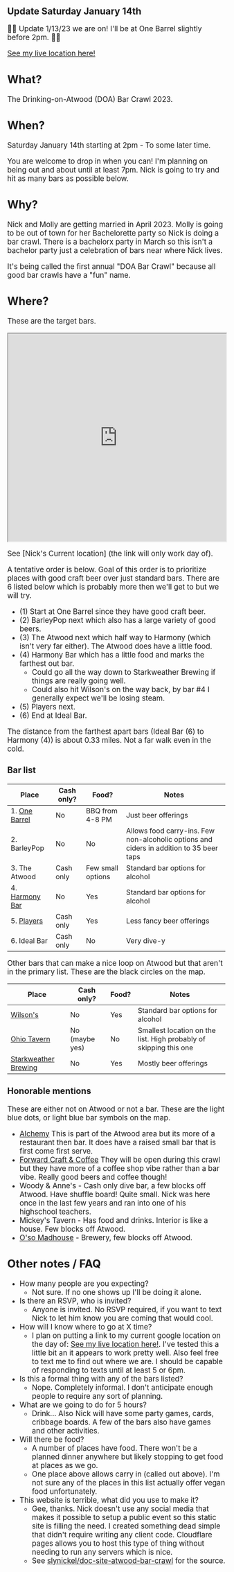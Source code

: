 ## Update Saturday January 14th
<span style="font-size:larger;bold">
🍻🍻 Update 1/13/23 we are on! I'll be at One Barrel slightly before 2pm. 🍻🍻

[See my live location here!]
</span>

## What?
The Drinking-on-Atwood (DOA) Bar Crawl 2023.

## When?
Saturday January 14th starting at 2pm - To some later time. 

You are welcome to drop in when you can! 
I'm planning on being out and about until at least 7pm. Nick is going to try and hit as many bars as possible below. 

## Why?
Nick and Molly are getting married in April 2023. 
Molly is going to be out of town for her Bachelorette party so Nick is doing a bar crawl. 
There is a bachelorx party in March so this isn't a bachelor party just a celebration
of bars near where Nick lives.

It's being called the first annual "DOA Bar Crawl" because all good bar crawls have a "fun" name. 

## Where?

These are the target bars. 

<!--
This is a MyMaps Google map. 
One thing that seems a bit finicky is exactly what height and location you start at. The `&z=16` was
added in attempt to force the site to not be super zoomed out. It's not clear that it works very well.
 -->

<iframe src="https://www.google.com/maps/d/u/0/embed?mid=1UVdmLFwleORKFIRq0Mciyfmav4QNYWw&ehbc=2E312F&z=15" width="100%" height="480"></iframe>



See [Nick's Current location] (the link will only work day of). 

A tentative order is below. Goal of this order is to prioritize places with good craft beer over just standard bars. 
There are 6 listed below which is probably more then we'll get to but we will try.

* (1) Start at One Barrel since they have good craft beer.
* (2) BarleyPop next which also has a large variety of good beers.
* (3) The Atwood next which half way to Harmony (which isn't very far either). The Atwood does have a little food.
* (4) Harmony Bar which has a little food and marks the farthest out bar.
    * Could go all the way down to Starkweather Brewing if things are really going well.
    * Could also hit Wilson's on the way back, by bar #4 I generally expect we'll be losing steam.
* (5) Players next.
* (6) End at Ideal Bar.

The distance from the farthest apart bars (Ideal Bar (6) to Harmony (4)) is about 0.33 miles. Not a far walk even in the cold.

### Bar list

| Place | Cash only? | Food? | Notes |
| --- | --- | --- | --- |
| 1. [One Barrel] | No | BBQ from 4-8 PM | Just beer offerings |
| 2. BarleyPop | No | No  | Allows food carry-ins. Few non-alcoholic options and ciders in addition to 35 beer taps |
| 3. The Atwood | Cash only | Few small options | Standard bar options for alcohol |
| 4. [Harmony Bar] | No | Yes | Standard bar options for alcohol |
| 5. [Players] | Cash only | Yes | Less fancy beer offerings |
| 6. Ideal Bar | Cash only | No | Very dive-y |

Other bars that can make a nice loop on Atwood but that aren't in the primary list. These are the black circles on the map.

| Place | Cash only? | Food? | Notes |
| --- | --- | --- | --- |
| [Wilson's] | No | Yes | Standard bar options for alcohol |
| [Ohio Tavern] | No (maybe yes) | No | Smallest location on the list. High probably of skipping this one |
| [Starkweather Brewing] | No | Yes | Mostly beer offerings |

[One Barrel]: https://www.onebarrelbrewing.com/locations/madison-taproom
[Players]: https://www.playerssportsbarmadison.com/
[Wilson's]: https://wilsonssportsbarandgrill.com/
[Harmony Bar]: https://harmonybarandgrill.com/
[Ohio Tavern]: https://theohiotavern.com/home/
[Starkweather Brewing]: https://starkweatherbrewing.com/

### Honorable mentions 

These are either not on Atwood or not a bar. These are the light blue dots, or light blue bar symbols on the map.

* [Alchemy](https://www.alchemymadison.com/) This is part of the Atwood area but its more of a restaurant then bar. It does have a raised small bar that is first come first serve.
* [Forward Craft & Coffee](https://forwardcraft.com/) They will be open during this crawl but they have more of a coffee shop vibe rather than a bar vibe. Really good beers and coffee though!
* Woody & Anne's - Cash only dive bar, a few blocks off Atwood. Have shuffle board! Quite small. Nick was here once in the last few years and ran into one of his highschool teachers.
* Mickey's Tavern - Has food and drinks. Interior is like a house. Few blocks off Atwood.
* [O'so Madhouse](https://www.osobrewing.com/the-madhouse) - Brewery, few blocks off Atwood. 

## Other notes / FAQ
* How many people are you expecting?
    * Not sure. If no one shows up I'll be doing it alone.
* Is there an RSVP, who is invited?
    * Anyone is invited. No RSVP required, if you want to text Nick to let him know you are coming that would cool.
* How will I know where to go at X time? 
    * I plan on putting a link to my current google location on the day of: [See my live location here!]. I've tested this a little bit an it appears to work pretty well. Also feel free to text me to find out where we are. I should be capable of responding to texts until at least 5 or 6pm.
* Is this a formal thing with any of the bars listed?
    * Nope. Completely informal. I don't anticipate enough people to require any sort of planning.
* What are we going to do for 5 hours?
    * Drink... Also Nick will have some party games, cards, cribbage boards. 
    A few of the bars also have games and other activities.
* Will there be food? 
    * A number of places have food. There won't be a planned dinner anywhere but likely stopping to get food at places as we go.
    * One place above allows carry in (called out above). I'm not sure any of the places in this list actually offer vegan food unfortunately.
* This website is terrible, what did you use to make it?
    * Gee, thanks. Nick doesn't use any social media that makes it possible to setup a public event so this static site is filling the need. I created something dead simple that didn't require writing any client code.
    Cloudflare pages allows you to host this type of thing without needing to run any servers which is nice.
    * See [slynickel/doc-site-atwood-bar-crawl](https://github.com/slynickel/doc-site-atwood-bar-crawl) for the source.



<!-- TODO: Update the day of. The current link is expired. -->
[See my live location here!]: https://maps.app.goo.gl/Waxep7NezS9doh6V9
